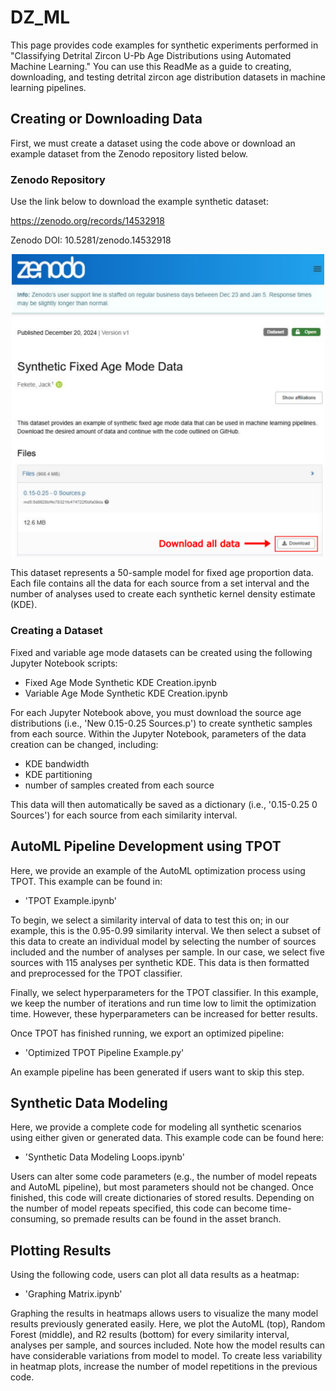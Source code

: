 # DZ_ML
This page provides code examples for synthetic experiments performed in "Classifying Detrital Zircon U-Pb Age Distributions using Automated Machine Learning." You can use this ReadMe as a guide to creating, downloading, and testing detrital zircon age distribution datasets in machine learning pipelines. 

## Creating or Downloading Data
First, we must create a dataset using the code above or download an example dataset from the Zenodo repository listed below.

### Zenodo Repository
Use the link below to download the example synthetic dataset:

https://zenodo.org/records/14532918

Zenodo DOI: 10.5281/zenodo.14532918

<div align="center">
  <img src="https://raw.githubusercontent.com/jackfekete01/DZ_ML/refs/heads/assests/Images/Zenodo_final.png" alt="Zenodo Repository" width="500"/>
</div>

This dataset represents a 50-sample model for fixed age proportion data. Each file contains all the data for each source from a set interval and the number of analyses used to create each synthetic kernel density estimate (KDE). 

### Creating a Dataset
Fixed and variable age mode datasets can be created using the following Jupyter Notebook scripts:
- Fixed Age Mode Synthetic KDE Creation.ipynb
- Variable Age Mode Synthetic KDE Creation.ipynb

For each Jupyter Notebook above, you must download the source age distributions (i.e., 'New 0.15-0.25 Sources.p') to create synthetic samples from each source. Within the Jupyter Notebook, parameters of the data creation can be changed, including:
- KDE bandwidth
- KDE partitioning
- number of samples created from each source

This data will then automatically be saved as a dictionary (i.e., '0.15-0.25 0 Sources') for each source from each similarity interval.

## AutoML Pipeline Development using TPOT
Here, we provide an example of the AutoML optimization process using TPOT. This example can be found in:
- 'TPOT Example.ipynb'

To begin, we select a similarity interval of data to test this on; in our example, this is the 0.95-0.99 similarity interval. We then select a subset of this data to create an individual model by selecting the number of sources included and the number of analyses per sample. In our case, we select five sources with 115 analyses per synthetic KDE. This data is then formatted and preprocessed for the TPOT classifier.

Finally, we select hyperparameters for the TPOT classifier. In this example, we keep the number of iterations and run time low to limit the optimization time. However, these hyperparameters can be increased for better results. 

Once TPOT has finished running, we export an optimized pipeline:
- 'Optimized TPOT Pipeline Example.py'

An example pipeline has been generated if users want to skip this step.

## Synthetic Data Modeling
Here, we provide a complete code for modeling all synthetic scenarios using either given or generated data. This example code can be found here:
- 'Synthetic Data Modeling Loops.ipynb'

Users can alter some code parameters (e.g., the number of model repeats and AutoML pipeline), but most parameters should not be changed. Once finished, this code will create dictionaries of stored results. Depending on the number of model repeats specified, this code can become time-consuming, so premade results can be found in the asset branch.

## Plotting Results
Using the following code, users can plot all data results as a heatmap:
- 'Graphing Matrix.ipynb'

Graphing the results in heatmaps allows users to visualize the many model results previously generated easily. Here, we plot the AutoML (top), Random Forest (middle), and R2 results (bottom) for every similarity interval, analyses per sample, and sources included. Note how the model results can have considerable variations from model to model. To create less variability in heatmap plots, increase the number of model repetitions in the previous code.   

